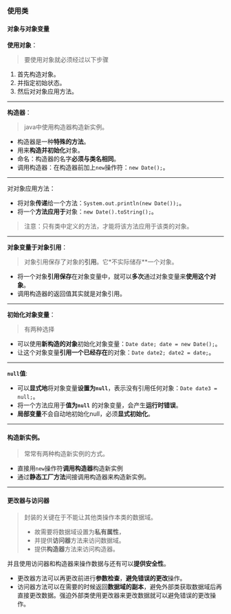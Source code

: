 ### 使用类

#### 对象与对象变量
**使用对象**：
>要使用对象就必须经过以下步骤
1. 首先构造对象。
2. 并指定初始状态。
3. 然后对对象应用方法。
---

**构造器**：
>java中使用构造器构造新实例。
+ 构造器是一种**特殊的方法**。
+ 用来**构造并初始化**对象。
+ 命名：构造器的名字**必须与类名相同**。
+ 调用构造器：在构造器前加上`new`操作符：`new Date();`。
---

对对象应用方法：
+ 将对象**传递**给一个方法：`System.out.println(new Date());`。
+ 将一个**方法应用于**对象：`new Date().toString();`。
>注意：只有类中定义的方法，才能将该方法应用于该类的对象。
---

**对象变量于对象引用**：
>对象引用保存了对象的**引用**。它*不实际储存**一个对象。
+ 将一个对象**引用保存**在对象变量中，就可以**多次**通过对象变量来**使用这个对象**。
+ 调用构造器的返回值其实就是对象引用。
---

**初始化对象变量**：
>有两种选择
+ 可以使用**新构造的对象**初始化对象变量：`Date date; date = new Date();`。
+ 让这个对象变量**引用一个已经存在**的对象：`Date date2; date2 = date;`。
---

**`null`值**:
+ 可以**显式地**将对象变量**设置为`null`**，表示没有引用任何对象：`Date date3 = null;`。
+ 将一个方法应用于**值为`null`** 的对象变量，会产生**运行时错误**。
+ **局部变量**不会自动地初始化null，必须**显式初始化**。
---

#### 构造新实例。
>常常有两种构造新实例的方式。
+ 直接用`new`操作符**调用构造器**构造新实例
+ 通过**静态工厂方法**间接调用构造器来构造新实例。

---


#### 更改器与访问器

>封装的关键在于不能让其他类操作本类的数据域。
>+ 故需要将数据域设置为**私有属性**，
>+ 并提供**访问器**方法来访问数据域。
>+ 提供**构造器**方法来访问构造器。

并且使用访问器和构造器来操作数据与还有可以**提供安全性**。
+ 更改器方法可以再更改前进行**参数检查**，**避免错误的更改**操作。
+ 访问器方法可以在需要的时候返回**数据域的副本**，避免外部类获取数据域后再直接更改数据。强迫外部类使用更改器来更改数据就可以避免错误的更改操作。




